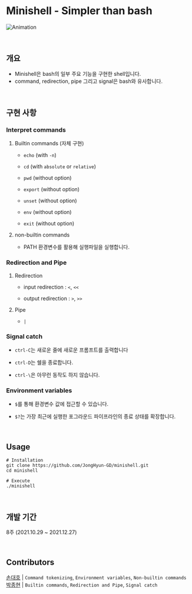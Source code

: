 # Minishell - Simpler than bash

![Animation](https://user-images.githubusercontent.com/48791587/153360825-f39bef67-c126-4fda-918b-72cfc1b71931.gif)

<br>

## 개요
- Minishell은 bash의 일부 주요 기능을 구현한 shell입니다.
- command, redirection, pipe 그리고 signal은 bash와 유사합니다.

<br>

## 구현 사항
### Interpret commands
1. Builtin commands (자체 구현)
    - `echo` (with `-n`) 

    - `cd` (with `absolute` or `relative`)

    - `pwd` (without option)

    - `export` (without option)

    - `unset` (without option)

    - `env` (without option)

    - `exit` (without option)

2. non-builtin commands
    - PATH 환경변수를 활용해 실행파일을 실행합니다.

### Redirection and Pipe
1. Redirection
    - input redirection : `<`, `<<`
 
    - output redirection : `>`, `>>`

2. Pipe
    - `|`


### Signal catch
- `ctrl-C`는 새로운 줄에 새로운 프롬프트를 출력합니다

- `ctrl-D`는 쉘을 종료합니다.

- `ctrl-\`은 아무런 동작도 하지 않습니다.

### Environment variables
- `$`를 통해 환경변수 값에 접근할 수 있습니다.

- `$?`는 가장 최근에 실행한 포그라운드 파이프라인의 종료 상태를 확장합니다.

<br>

## Usage
```shell
# Installation
git clone https://github.com/JongHyun-GD/minishell.git
cd minishell

# Execute
./minishell
```

<br>

## 개발 기간
8주 (2021.10.29 ~ 2021.12.27)

<br>

## Contributors
[손대호](https://github.com/Sondho)  | `Command tokenizing`, `Environment variables`, `Non-builtin commands` <br>
[박종현](https://github.com/JongHyun-GD) |  `Builtin commands`, `Redirection and Pipe`, `Signal catch`
